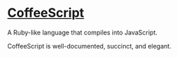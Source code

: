 # [CoffeeScript](http://coffeescript.org)

A Ruby-like language that compiles into JavaScript.

CoffeeScript is well-documented, succinct, and elegant. 